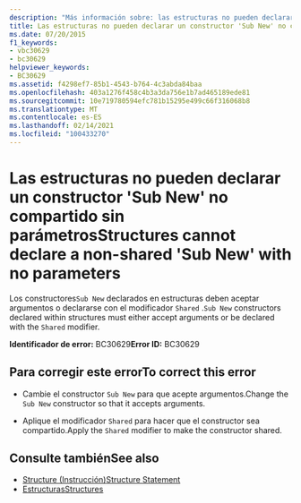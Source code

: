 ```yaml
---
description: "Más información sobre: las estructuras no pueden declarar un ' Sub New ' no compartido sin parámetros"
title: Las estructuras no pueden declarar un constructor 'Sub New' no compartido sin parámetros
ms.date: 07/20/2015
f1_keywords:
- vbc30629
- bc30629
helpviewer_keywords:
- BC30629
ms.assetid: f4298ef7-85b1-4543-b764-4c3abda84baa
ms.openlocfilehash: 403a1276f458c4b3a3da756e1b7ad465189ede81
ms.sourcegitcommit: 10e719780594efc781b15295e499c66f316068b8
ms.translationtype: MT
ms.contentlocale: es-ES
ms.lasthandoff: 02/14/2021
ms.locfileid: "100433270"
---
```

# <a name="structures-cannot-declare-a-non-shared-sub-new-with-no-parameters"></a><span data-ttu-id="eddd8-103">Las estructuras no pueden declarar un constructor 'Sub New' no compartido sin parámetros</span><span class="sxs-lookup"><span data-stu-id="eddd8-103">Structures cannot declare a non-shared 'Sub New' with no parameters</span></span>

<span data-ttu-id="eddd8-104">Los constructores`Sub New` declarados en estructuras deben aceptar argumentos o declararse con el modificador `Shared` .</span><span class="sxs-lookup"><span data-stu-id="eddd8-104">`Sub New` constructors declared within structures must either accept arguments or be declared with the `Shared` modifier.</span></span>  
  
 <span data-ttu-id="eddd8-105">**Identificador de error:** BC30629</span><span class="sxs-lookup"><span data-stu-id="eddd8-105">**Error ID:** BC30629</span></span>  
  
## <a name="to-correct-this-error"></a><span data-ttu-id="eddd8-106">Para corregir este error</span><span class="sxs-lookup"><span data-stu-id="eddd8-106">To correct this error</span></span>  
  
- <span data-ttu-id="eddd8-107">Cambie el constructor `Sub New` para que acepte argumentos.</span><span class="sxs-lookup"><span data-stu-id="eddd8-107">Change the `Sub New` constructor so that it accepts arguments.</span></span>  
  
- <span data-ttu-id="eddd8-108">Aplique el modificador `Shared` para hacer que el constructor sea compartido.</span><span class="sxs-lookup"><span data-stu-id="eddd8-108">Apply the `Shared` modifier to make the constructor shared.</span></span>  
  
## <a name="see-also"></a><span data-ttu-id="eddd8-109">Consulte también</span><span class="sxs-lookup"><span data-stu-id="eddd8-109">See also</span></span>

- [<span data-ttu-id="eddd8-110">Structure (Instrucción)</span><span class="sxs-lookup"><span data-stu-id="eddd8-110">Structure Statement</span></span>](../language-reference/statements/structure-statement.md)
- [<span data-ttu-id="eddd8-111">Estructuras</span><span class="sxs-lookup"><span data-stu-id="eddd8-111">Structures</span></span>](../programming-guide/language-features/data-types/structures.md)
